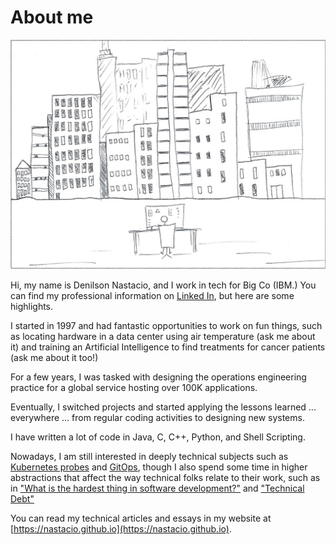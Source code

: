 # About me

![Sticky figure sitting at a desk, with back turned to reader's perspective. City sky outline in the distant background.](images/main.png)

Hi, my name is Denilson Nastacio, and I work in tech for Big Co (IBM.) You can find my professional information on [Linked In](https://www.linkedin.com/in/nastacio/), but here are some highlights.

I started in 1997 and had fantastic opportunities to work on fun things, such as locating hardware in a data center using air temperature (ask me about it) and training an Artificial Intelligence to find treatments for cancer patients (ask me about it too!)

For a few years, I was tasked with designing the operations engineering practice for a global service hosting over 100K applications.

Eventually, I switched projects and started applying the lessons learned ... everywhere ... from regular coding activities to designing new systems.

I have written a lot of code in Java, C, C++, Python, and Shell Scripting.

Nowadays, I am still interested in deeply technical subjects such as [Kubernetes probes](https://sourcepatch.blogspot.com/2022/01/kubernetes-probes-part-3-promql.html) and [GitOps](https://sourcepatch.blogspot.com/search/label/gitops), though I also spend some time in higher abstractions that affect the way technical folks relate to their work, such as in ["What is the hardest thing in software development?"](https://nastacio.github.io/naming-reality) and ["Technical Debt"](https://nastacio.github.io/debt)

You can read my technical articles and essays in my website at [https://nastacio.github.io](https://nastacio.github.io).

